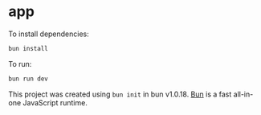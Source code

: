 # app

To install dependencies:

```bash
bun install
```

To run:

```bash
bun run dev
```

This project was created using `bun init` in bun v1.0.18. [Bun](https://bun.sh) is a fast all-in-one JavaScript runtime.
